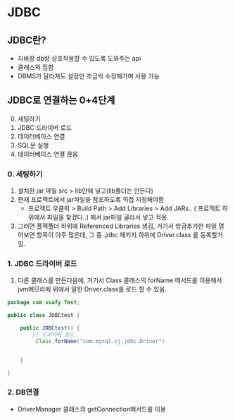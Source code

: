 # JDBC

## JDBC란?
- 자바랑 db랑 상호작용할 수 있도록 도와주는 api
- 클래스의 집합
- DBMS가 달라져도 설정만 조금씩 수정해가며 사용 가능

## JDBC로 연결하는 0+4단계
0. 세팅하기
1. JDBC 드라이버 로드
2. 데이터베이스 연결
3. SQL문 실행
4. 데이터베이스 연결 끊음

### 0. 세팅하기 
1. 설치한 jar 파일 src > lib안에 넣고(lib폴더는 만든다)
3. 편재 프로젝트에서 jar파일을 참조하도록 직접 지정해야함
   - 프로젝트 우클릭 > Build Path > Add Libraries > Add JARs.. ( 프로젝트 하위에서 파일을 찾겠다..) 해서 jar파일 골라서 넣고 적용.
4. 그러면 플젝폴더 하위에 Referenced Libraries 생김, 거기서 방금추가한 파일 열어보면 항목이 아주 많은데, 그 중 .jdbc 패키지 하위에 Driver.class 를 등록할거임. 

### 1. JDBC 드라이버 로드
1. 다른 클래스를 만든다음에, 거기서 Class 클래스의 forName 메서드를 이용해서 jvm메모리에 위에서 말한 Driver.class를 로드 할 수 있음. 

```java
package com.ssafy.Test;

public class JDBCtest {

    public JDBCtest() {
        // 드라이버 로드
         Class.forName("com.mysql.cj.jdbc.Driver") 


    }

}

```

### 2. DB연결
- DriverManager 클래스의 getConnection메서드를 이용
```java

```
